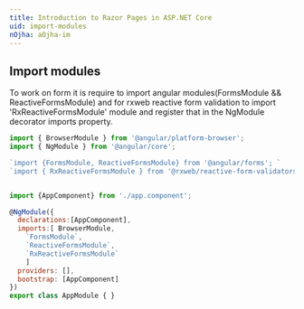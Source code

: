 ```yaml
---
title: Introduction to Razor Pages in ASP.NET Core
uid: import-modules
nOjha: aOjha-im
---
```

## Import modules
To work on form it is require to import angular modules(FormsModule && ReactiveFormsModule) and for rxweb reactive form validation to import 'RxReactiveFormsModule' module and register that in the NgModule decorator imports property.
```js
import { BrowserModule } from '@angular/platform-browser';
import { NgModule } from '@angular/core';

`import {FormsModule, ReactiveFormsModule} from '@angular/forms'; `
`import { RxReactiveFormsModule } from '@rxweb/reactive-form-validators';`


import {AppComponent} from './app.component';

@NgModule({
  declarations:[AppComponent],
  imports:[ BrowserModule, 
	`FormsModule`,
	`ReactiveFormsModule`, 
	`RxReactiveFormsModule`
	] 
  providers: [], 
  bootstrap: [AppComponent]
})
export class AppModule { }
```
